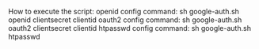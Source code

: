 How to execute the script:
openid config command:   sh google-auth.sh openid clientsecret clientid
oauth2 config command:   sh google-auth.sh oauth2 clientsecret clientid
htpasswd config command: sh google-auth.sh  htpasswd 

